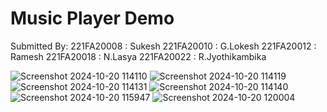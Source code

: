 # Music Player Demo

Submitted By: 
221FA20008 : Sukesh 
221FA20010 : G.Lokesh 
221FA20012 : Ramesh 
221FA20018 : N.Lasya 
221FA20022 : R.Jyothikambika

![Screenshot 2024-10-20 114110](https://github.com/user-attachments/assets/ea60977a-cffa-4df3-8a1c-eabaabc22516)
![Screenshot 2024-10-20 114119](https://github.com/user-attachments/assets/6758f783-bc15-4099-acba-bdd5499973ad)
![Screenshot 2024-10-20 114131](https://github.com/user-attachments/assets/1fb94175-a8d1-478c-9eeb-5073f634f2f3)
![Screenshot 2024-10-20 114140](https://github.com/user-attachments/assets/502928db-f1a8-48b2-8daf-0ea2a4b64627)
![Screenshot 2024-10-20 115947](https://github.com/user-attachments/assets/eee4a554-d0b6-48ce-b689-e7aef5705e07)
![Screenshot 2024-10-20 120004](https://github.com/user-attachments/assets/5d0f474e-2ef1-4e99-8ea7-2c5caf096000)
